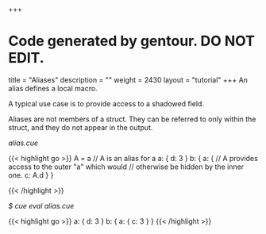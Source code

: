 +++
# Code generated by gentour. DO NOT EDIT.
title = "Aliases"
description = ""
weight = 2430
layout = "tutorial"
+++
An alias defines a local macro.

A typical use case is to provide access to a shadowed field.

Aliases are not members of a struct. They can be referred to only within the
struct, and they do not appear in the output.


<a id="td-block-padding" class="td-offset-anchor"></a>
<section class="row td-box td-box--white td-box--gradient td-box--height-auto">
<div class="col-lg-6 mr-0">
<i>alias.cue</i>
<p>
{{< highlight go >}}
A = a  // A is an alias for a
a: {
    d: 3
}
b: {
    a: {
        // A provides access to the outer "a" which would
        // otherwise be hidden by the inner one.
        c: A.d
    }
}

{{< /highlight >}}
<br>
</div>

<div class="col-lg-6 ml-0"><i>$ cue eval alias.cue</i>
<p>
{{< highlight go >}}
a: {
    d: 3
}
b: {
    a: {
        c: 3
    }
}
{{< /highlight >}}
</div>
</section>